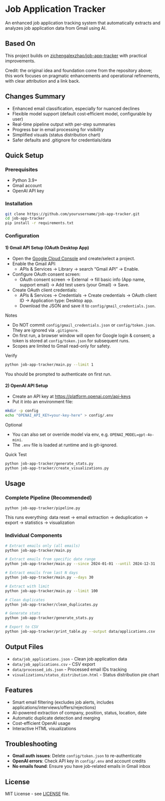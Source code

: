 # Job Application Tracker

An enhanced job application tracking system that automatically extracts and analyzes job application data from Gmail using AI.

## Based On

This project builds on [zichengalexzhao/job-app-tracker](https://github.com/zichengalexzhao/job-app-tracker) with practical improvements.

Credit: the original idea and foundation come from the repository above; this work focuses on pragmatic enhancements and operational refinements, with clear attribution and a link back.

## Changes Summary
- Enhanced email classification, especially for nuanced declines
- Flexible model support (default cost‑efficient model, configurable by user)
- Real-time pipeline output with per-step summaries
- Progress bar in email processing for visibility
- Simplified visuals (status distribution chart)
- Safer defaults and .gitignore for credentials/data

## Quick Setup

### Prerequisites
- Python 3.9+
- Gmail account
- OpenAI API key

### Installation
```bash
git clone https://github.com/yourusername/job-app-tracker.git
cd job-app-tracker
pip install -r requirements.txt
```

### Configuration

#### 1) Gmail API Setup (OAuth Desktop App)
- Open the [Google Cloud Console](https://console.cloud.google.com/) and create/select a project.
- Enable the Gmail API:
  - APIs & Services → Library → search “Gmail API” → Enable.
- Configure OAuth consent screen:
  - OAuth consent screen → External → fill basic info (App name, support email) → Add test users (your Gmail) → Save.
- Create OAuth client credentials:
  - APIs & Services → Credentials → Create credentials → OAuth client ID → Application type: Desktop app.
  - Download the JSON and save it to `config/gmail_credentials.json`.

Notes
- Do NOT commit `config/gmail_credentials.json` or `config/token.json`. They are ignored via `.gitignore`.
- On first run, a browser window will open for Google login & consent; a token is stored at `config/token.json` for subsequent runs.
- Scopes are limited to Gmail read-only for safety.

Verify
```bash
python job-app-tracker/main.py --limit 1
```
You should be prompted to authenticate on first run.

#### 2) OpenAI API Setup
- Create an API key at https://platform.openai.com/api-keys
- Put it into an environment file:
```bash
mkdir -p config
echo "OPENAI_API_KEY=your-key-here" > config/.env
```

Optional
- You can also set or override model via env, e.g. `OPENAI_MODEL=gpt-4o-mini`.
- The `.env` file is loaded at runtime and is git-ignored.

Quick Test
```bash
python job-app-tracker/generate_stats.py
python job-app-tracker/create_visualizations.py
```

## Usage

### Complete Pipeline (Recommended)
```bash
python job-app-tracker/pipeline.py
```
This runs everything: data reset → email extraction → deduplication → export → statistics → visualization

### Individual Components
```bash
# Extract emails only (all emails)
python job-app-tracker/main.py

# Extract emails from specific date range
python job-app-tracker/main.py --since 2024-01-01 --until 2024-12-31

# Extract emails from last N days
python job-app-tracker/main.py --days 30

# Extract with limit
python job-app-tracker/main.py --limit 100

# Clean duplicates
python job-app-tracker/clean_duplicates.py

# Generate stats
python job-app-tracker/generate_stats.py

# Export to CSV
python job-app-tracker/print_table.py --output data/applications.csv
```

## Output Files
- `data/job_applications.json` - Clean job application data
- `data/job_applications.csv` - CSV export
- `data/processed_ids.json` - Processed email IDs tracking
- `visualizations/status_distribution.html` - Status distribution pie chart

## Features
- Smart email filtering (excludes job alerts, includes applications/interviews/offers/rejections)
- AI-powered extraction of company, position, status, location, date
- Automatic duplicate detection and merging
- Cost-efficient OpenAI usage
- Interactive HTML visualizations

## Troubleshooting
- **Gmail auth issues**: Delete `config/token.json` to re-authenticate
- **OpenAI errors**: Check API key in `config/.env` and account credits
- **No emails found**: Ensure you have job-related emails in Gmail inbox

## License
MIT License - see [LICENSE](LICENSE) file.
